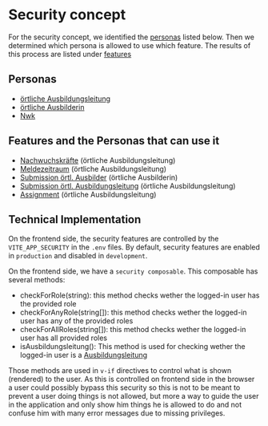 # Security concept

For the security concept, we identified the [personas](#personas) listed below.
Then we determined which persona is allowed to use which feature.
The results of this process are listed under [features](#features)

## Personas

- [örtliche Ausbildungsleitung](../../../glossary.md#ortliche-ausbildungsleitung)
- [örtliche Ausbilderin](../../../glossary.md#ortliche-ausbilderin)
- [Nwk](../../../glossary.md#nwk)

## Features and the Personas that can use it

- [Nachwuchskräfte](../../../features/Nachwuchskraefte.md) (örtliche Ausbildungsleitung)
- [Meldezeitraum](../../../features/meldezeitraum.md) (örtliche Ausbildungsleitung)
- [Submission örtl. Ausbilder](../../../features/Praktikumsplaetze.md#submission-örtliche-ausbilder) (örtliche Ausbilderin)
- [Submission örtl. Ausbildungsleitung](../../../features/Praktikumsplaetze.md#submission-örtliche-ausbildungsleitung) (örtliche Ausbildungsleitung)
- [Assignment](../../../features/Zuweisung.md) (örtliche Ausbildungsleitung)

## Technical Implementation
On the frontend side, the security features are controlled by the `VITE_APP_SECURITY` in the `.env` files.
By default, security features are enabled in `production` and disabled in `development`.

On the frontend side, we have a `security composable`.
This composable has several methods:
 - checkForRole(string): this method checks wether the logged-in user has the provided role
 - checkForAnyRole(string[]): this method checks wether the logged-in user has any of the provided roles
 - checkForAllRoles(string[]): this method checks wether the logged-in user has all provided  roles
 - isAusbildungsleitung(): This method is used for checking wether the logged-in user is a [Ausbildungsleitung](../../../glossary.md#ortliche-ausbildungsleitung)

Those methods are used in `v-if` directives to control what is shown (rendered) to the user.
As this is controlled on frontend side in the browser a user could possibly bypass this security
so this is not to be meant to prevent a user doing things is not allowed, but more a way
to guide the user in the application and only show him things he is allowed to do and not confuse
him with many error messages due to missing privileges.